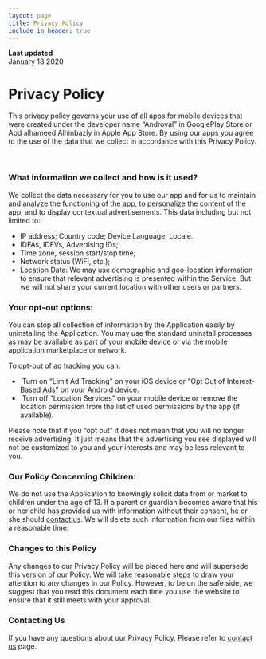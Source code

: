 ```yaml
---
layout: page
title: Privacy Policy
include_in_header: true
---
```


**Last updated**  
January 18 2020

# Privacy Policy
This privacy policy governs your use of all apps for mobile devices that were created under the developer name “Androyal” in GooglePlay Store or Abd alhameed Alhinbazly in Apple App Store.
By using our apps you agree to the use of the data that we collect in accordance with this Privacy Policy.

<br>

### What information we collect and how is it used?

We collect the data necessary for you to use our app and for us to maintain and analyze the functioning of the app, to personalize the content of the app, and to display contextual advertisements.
This data including but not limited to:

*   IP address; Country code; Device Language; Locale.
*   IDFAs, IDFVs, Advertising IDs;
*   Time zone, session start/stop time;
*   Network status (WiFi, etc.);
*   Location Data: We may use demographic and geo\-location information to ensure that relevant advertising is presented within the Service, But we will not share your current location with other users or partners.

### Your opt\-out options:

You can stop all collection of information by the Application easily by uninstalling the Application. You may use the standard uninstall processes as may be available as part of your mobile device or via the mobile application marketplace or network.

To opt\-out of ad tracking you can:

*    Turn on “Limit Ad Tracking” on your iOS device or “Opt Out of Interest\-Based Ads” on your Android device.
*    Turn off “Location Services” on your mobile device or remove the location permission from the list of used permissions by the app (if available).

Please note that if you “opt out” it does not mean that you will no longer receive advertising. It just means that the advertising you see displayed will not be customized to you and your interests and may be less relevant to you.

### Our Policy Concerning Children:

We do not use the Application to knowingly solicit data from or market to children under the age of 13. If a parent or guardian becomes aware that his or her child has provided us with information without their consent, he or she should [contact us](./contact-us.md). We will delete such information from our files within a reasonable time.

### Changes to this Policy

Any changes to our Privacy Policy will be placed here and will supersede this version of our Policy. We will take reasonable steps to draw your attention to any changes in our Policy. However, to be on the safe side, we suggest that you read this document each time you use the website to ensure that it still meets with your approval.

### Contacting Us

If you have any questions about our Privacy Policy, Please refer to [contact us](./contact-us.md) page.
